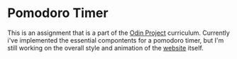 <h1>Pomodoro Timer</h1>
This is an assignment that is a part of the <a href="https://theodinproject.com">Odin Project</a> curriculum. Currently i've implemented the essential compontents for a pomodoro timer, but I'm still working on the overall style and animation of the <a href="https://cemkar.github.io/pomodoro-timer/">website</a> itself. 
